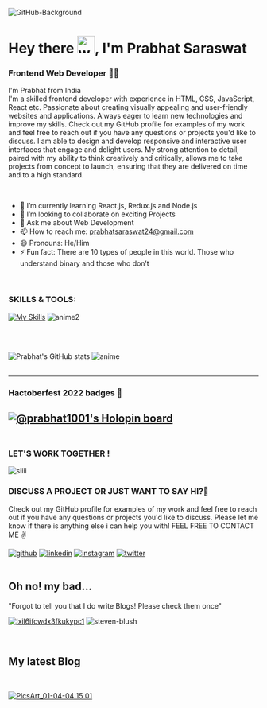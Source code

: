 
![GitHub-Background](https://user-images.githubusercontent.com/71027441/161906464-e0be095c-9aa1-4c3d-9bd6-491282406f0e.jpg)

# Hey there <img alt="wave" src="https://emojis.slackmojis.com/emojis/images/1588177020/8809/wave_hello.gif?1588177020" width="35">, I'm Prabhat Saraswat
### Frontend Web Developer 👨‍💻

I'm Prabhat from India <br>
I'm a skilled frontend developer with experience in HTML, CSS, JavaScript, React etc. Passionate about creating visually appealing and user-friendly websites and applications. Always eager to learn new technologies and improve my skills. Check out my GitHub profile for examples of my work and feel free to reach out if you have any questions or projects you'd like to discuss. I am able to design and develop responsive and interactive user interfaces that engage and delight users. My strong attention to detail, paired with my ability to think creatively and critically, allows me to take projects from concept to launch, ensuring that they are delivered on time and to a high standard. 

<br>

- 🌱 I’m currently learning React.js, Redux.js and Node.js
- 👯 I’m looking to collaborate on exciting Projects
- 💬 Ask me about Web Development 
- 📫 How to reach me: prabhatsaraswat24@gmail.com 
- 😄 Pronouns: He/Him
- ⚡ Fun fact: There are 10 types of people in this world. Those who understand binary and those who don’t

<br>

### SKILLS & TOOLS:

[![My Skills](https://skillicons.dev/icons?i=html,css,js,bootstrap,react,redux,firebase,mongodb,nodejs,mysql,github,git,java,py,jquery,figma,styledcomponents,vscode,idea,linux,cpp,arduino,raspberrypi,stackoverflow,ps,discord,md&perline=9)](https://skillicons.dev)
![anime2](https://user-images.githubusercontent.com/71027441/210265061-e3fa01e3-7022-4ad3-949d-67a4bd7d3da3.gif)

<br>
<br>

![Prabhat's GitHub stats](https://github-readme-stats.vercel.app/api?username=prabhat1001&show_icons=true&theme=github_dark) ![anime](https://user-images.githubusercontent.com/71027441/210264335-1f0a020c-423e-4280-af02-b98b98ba7e75.gif)
<br>
<br>



-----------------------------------
### Hactoberfest 2022 badges 🍁

[![@prabhat1001's Holopin board](https://holopin.me/prabhat1001)](https://holopin.io/@prabhat1001)
<br>
<br>
-----------------------------------

### LET'S WORK TOGETHER !

![siiii](https://user-images.githubusercontent.com/71027441/210264558-b1d4e327-2243-4074-88bc-4a26a30a5cfe.gif) 
<br>

### DISCUSS A PROJECT OR JUST WANT TO SAY HI?🍁
Check out my GitHub profile for examples of my work and feel free to reach out if you have any questions or projects you'd like to discuss. 
Please let me know if there is anything else i can help you with!
FEEL FREE TO CONTACT ME ✌️
<!-- Links -->

[![github](https://skillicons.dev/icons?i=github)](https://twitter.com/PrabhatSar10)
[![linkedin](https://skillicons.dev/icons?i=linkedin)](https://www.linkedin.com/in/prabhatkumarsaraswat/)
[![instagram](https://skillicons.dev/icons?i=instagram)](https://www.instagram.com/saraswat__prabhat)
[![twitter](https://skillicons.dev/icons?i=twitter)](https://twitter.com/PrabhatSar10)
<br>
<br>
## Oh no! my bad... 
"Forgot to tell you that I do write Blogs! Please check them once" <br>

[![lxil6ifcwdx3fkukypc1](https://user-images.githubusercontent.com/71027441/211052441-13003029-ff48-4e1d-9f66-319b2fcb7db0.png)](https://prabhat1001.hashnode.dev/) ![steven-blush](https://user-images.githubusercontent.com/71027441/211047632-789f529f-e8d9-4549-ae46-3366d90e187c.gif)

<br>

<h2> My latest Blog </h2><br>

[![PicsArt_01-04-04 15 01](https://user-images.githubusercontent.com/71027441/211494092-3f7e1784-d149-4dd6-8b02-95e9db30d559.png)](https://prabhat1001.hashnode.dev/all-you-need-to-know-about-the-internet-part-1)

<!-- [![PicsArt_01-04-04 15 01](https://user-images.githubusercontent.com/71027441/211489813-83962ca9-629b-4d6c-99e7-22c739c212c7.png)](https://prabhat1001.hashnode.dev/all-you-need-to-know-about-the-internet-part-1) -->


<!-- ![NEW BLOG POST (1)](https://user-images.githubusercontent.com/71027441/211494092-3f7e1784-d149-4dd6-8b02-95e9db30d559.png) -->


<!-- ![NEW BLOG POST (2)](https://user-images.githubusercontent.com/71027441/211494112-80394352-ca79-4742-b112-b5976ccfbca8.png) -->

<!--
**prabhat1001/prabhat1001** is a ✨ _special_ ✨ repository because its `README.md` (this file) appears on your GitHub profile.

Here are some ideas to get you started:

- 🔭 I’m currently working on ...
- 🌱 I’m currently learning ...
- 👯 I’m looking to collaborate on ...
- 🤔 I’m looking for help with ...
- 💬 Ask me about ...
- 📫 How to reach me: ...
- 😄 Pronouns: ...
- ⚡ Fun fact: ...
-->

